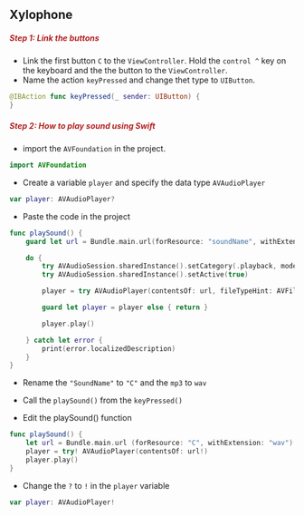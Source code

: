 <h2>Xylophone</h2>

<h5 style="color: FireBrick">Step 1: Link the buttons</h5>

- Link the first button `C` to the `ViewController`. Hold the `control ^` key on the keyboard and the the button to the `ViewController`.
- Name the action `keyPressed` and change thet type to `UIButton`.

```swift
@IBAction func keyPressed(_ sender: UIButton) {
}
```

<h5 style="color: FireBrick">Step 2: How to play sound using Swift</h5>

- import the `AVFoundation` in the project.

```swift
import AVFoundation
```

- Create a variable `player` and specify the data type `AVAudioPlayer`

```swift
var player: AVAudioPlayer?
```

- Paste the code in the project

```swift
func playSound() {
    guard let url = Bundle.main.url(forResource: "soundName", withExtension: "mp3") else { return }

    do {
        try AVAudioSession.sharedInstance().setCategory(.playback, mode: .default)
        try AVAudioSession.sharedInstance().setActive(true)

        player = try AVAudioPlayer(contentsOf: url, fileTypeHint: AVFileType.mp3.rawValue)

        guard let player = player else { return }

        player.play()

    } catch let error {
        print(error.localizedDescription)
    }
}
```

- Rename the `"SoundName"` to `"C"` and the `mp3` to `wav`
- Call the `playSound()` from the `keyPressed()`

- Edit the playSound() function

```swift
func playSound() {
    let url = Bundle.main.url (forResource: "C", withExtension: "wav")
    player = try! AVAudioPlayer(contentsOf: url!)
    player.play()
}
```

- Change the `?` to `!` in the `player` variable

```swift
var player: AVAudioPlayer!
```
